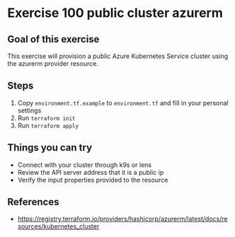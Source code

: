 # Exercise 100 public cluster azurerm
## Goal of this exercise
This exercise will provision a public Azure Kubernetes Service cluster using the azurerm provider resource.

## Steps
1. Copy `environment.tf.example` to `environment.tf` and fill in your personal settings
2. Run `terraform init`
3. Run `terraform apply`

## Things you can try
* Connect with your cluster through k9s or lens
* Review the API server address that it is a public ip
* Verify the input properties provided to the resource

## References
* https://registry.terraform.io/providers/hashicorp/azurerm/latest/docs/resources/kubernetes_cluster